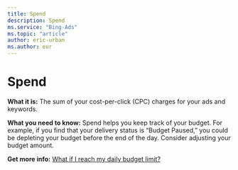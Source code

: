 ```yaml
---
title: Spend
description: Spend
ms.service: "Bing-Ads"
ms.topic: "article"
author: eric-urban
ms.author: eur
---
```


# Spend

**What it is:**     The sum of your cost-per-click (CPC) charges for your ads and keywords.

**What you need to know:**        Spend helps you keep track of your budget. For example, if you find that your delivery status is “Budget Paused,”        you could be depleting your budget before the end of the day. Consider adjusting your budget amount.

**Get more info:**     [What if I reach my daily budget limit?](../hlp_BA_CONC_BudgetLimit.md)


